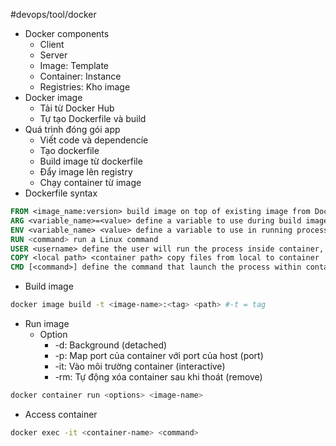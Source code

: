#devops/tool/docker 
- Docker components
	- Client
	- Server
	- Image: Template
	- Container: Instance
	- Registries: Kho image
- Docker image
	- Tải từ Docker Hub
	- Tự tạo Dockerfile và build
- Quá trình đóng gói app
	- Viết code và dependencíe
	- Tạo dockerfile
	- Build image từ dockerfile
	- Đẩy image lên registry
	- Chạy container từ image
- Dockerfile syntax
```dockerfile
FROM <image_name:version> build image on top of existing image from Docker Hub
ARG <variable_name>=<value> define a variable to use during build image process
ENV <variable_name> <value> define a variable to use in running process inside container
RUN <command> run a Linux command
USER <username> define the user will run the process inside container, default is root
COPY <local path> <container path> copy files from local to container
CMD [<command>] define the command that launch the process within container
```
- Build image 
```bash
docker image build -t <image-name>:<tag> <path> #-t = tag
```
- Run image
	- Option
		- -d: Background (detached)
		- -p: Map port của container với port của host (port)
		- -it: Vào môi trường container (interactive)
		- -rm: Tự động xóa container sau khi thoát (remove)
```bash
docker container run <options> <image-name>
```
- Access container
```bash
docker exec -it <container-name> <command>
```